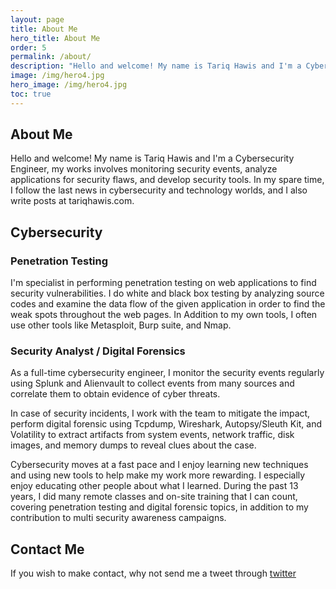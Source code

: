 ```yaml
---
layout: page
title: About Me
hero_title: About Me
order: 5
permalink: /about/
description: "Hello and welcome! My name is Tariq Hawis and I'm a Cybersecurity Engineer and a part time author"
image: /img/hero4.jpg
hero_image: /img/hero4.jpg
toc: true
---
```


## About Me

Hello and welcome! My name is Tariq Hawis and I'm a Cybersecurity Engineer, my works involves monitoring security events, analyze applications for security flaws, and develop security tools. In my spare time, I follow the last news in cybersecurity and technology worlds, and I also write posts at tariqhawis.com.


## Cybersecurity

### Penetration Testing

 I'm specialist in performing penetration testing on web applications to find security vulnerabilities. I do white and black box testing by analyzing source codes and examine the data flow of the given application in order to find the weak spots throughout the web pages. In Addition to my own tools, I often use other tools like Metasploit, Burp suite, and Nmap.


### Security Analyst / Digital Forensics

As a full-time cybersecurity engineer, I monitor the security events regularly using Splunk and Alienvault to collect events from many sources and correlate them to obtain evidence of cyber threats.

In case of security incidents, I work with the team to mitigate the impact, perform digital forensic using Tcpdump, Wireshark, Autopsy/Sleuth Kit, and Volatility to extract artifacts from system events, network traffic, disk images, and memory dumps to reveal clues about the case.


Cybersecurity moves at a fast pace and I enjoy learning new techniques and using new tools to help make my work more rewarding. I especially enjoy educating other people about what I learned. During the past 13 years, I did many remote classes and on-site training that I can count, covering penetration testing and digital forensic topics, in addition to my contribution to multi security awareness campaigns. 


## Contact Me

If you wish to make contact, why not send me a tweet through [twitter](https://twitter.com/TariqHawis)